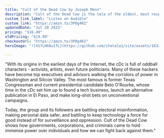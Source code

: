 ```yaml
---
title: "Cult of the Dead Cow by Joseph Menn"
description: "Cult of the Dead Cow is the tale of the oldest, most respected, and most famous American hacking group of all time. Though until now it has remained mostly anonymous, its members invented the concept of hacktivism, released the top tool for testing password security, and created what was for years the best technique for controlling computers from afar, forcing giant companies to work harder to protect customers. They contributed to the development of Tor, the most important privacy tool on the net, and helped build cyberweapons that advanced US security without injuring anyone. "
custom_link_label: "Listen on Audible"
custom_link: "https://amzn.to/3P0g4R2"
updatedDate: "Jul 20 2023"
pricing: "$16.49"
oldPricing: "$19.99"
checkoutUrl: "https://amzn.to/3P0g4R2"
heroImage: "![417LHh8u1fL](https://github.com/chatala1/site/assets/16328550/a543128b-0718-4c38-8e97-724e7f7f9ae9)"

---
```


"With its origins in the earliest days of the Internet, the cDc is full of oddball characters - activists, artists, even future politicians. Many of these hackers have become top executives and advisors walking the corridors of power in Washington and Silicon Valley. The most famous is former Texas Congressman and current presidential candidate Beto O'Rourke, whose time in the cDc set him up to found a tech business, launch an alternative publication in El Paso, and make long-shot bets on unconventional campaigns.

Today, the group and its followers are battling electoral misinformation, making personal data safer, and battling to keep technology a force for good instead of for surveillance and oppression. Cult of the Dead Cow shows how governments, corporations, and criminals came to hold immense power over individuals and how we can fight back against them."

